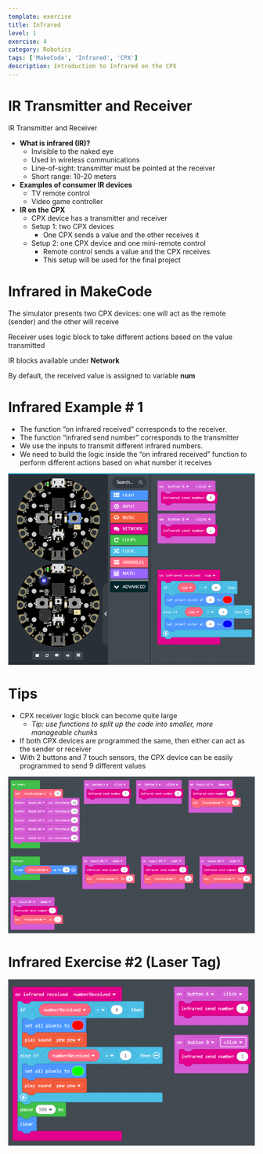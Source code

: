 ```yaml
---
template: exercise
title: Infrared
level: 1
exercise: 4
category: Robotics
tags: ['MakeCode', 'Infrared', 'CPX']
description: Introduction to Infrared on the CPX
---
```


# IR Transmitter and Receiver

IR Transmitter and Receiver

* __What is infrared \(IR\)?__
  * Invisible to the naked eye
  * Used in wireless communications
  * Line\-of\-sight: transmitter must be pointed at the receiver
  * Short range: 10\-20 meters
* __Examples of consumer IR devices__
  * TV remote control
  * Video game controller
* __IR on the CPX__
  * CPX device has a transmitter and receiver
  * Setup 1: two CPX devices
    * One CPX sends a value and the other receives it
  * Setup 2: one CPX device and one mini\-remote control
    * Remote control sends a value and the CPX receives
    * This setup will be used for the final project

# Infrared in MakeCode

The simulator presents two CPX devices: one will act as the remote \(sender\) and the other will receive

Receiver uses logic block to take different actions based on the value transmitted

IR blocks available under  __Network__

By default\, the received value is assigned to variable  __num__

# Infrared Example # 1

* The function “on infrared received” corresponds to the receiver\.
* The function “infrared send number” corresponds to the transmitter
* We use the inputs to transmit different infrared numbers\.
* We need to build the logic inside the “on infrared received” function to perform different actions based on  what number it receives

![](Lesson41.png)


# Tips

* CPX receiver logic block can become quite large
  * _Tip: use functions to split up the code into smaller\, more manageable chunks_
* If both CPX devices are programmed the same\, then either can act as the sender or receiver
* With 2 buttons and 7 touch sensors\, the CPX device can be easily programmed to send 9 different values



![](Lesson47.png)

# Infrared Exercise \#2 \(Laser Tag\)

![](Lesson48.png)

